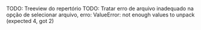 TODO: Treeview do repertório
TODO: Tratar erro de arquivo inadequado na opção de selecionar arquivo,
erro: ValueError: not enough values to unpack (expected 4, got 2)